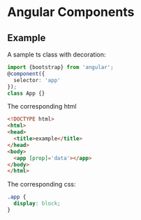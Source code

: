 # Angular Components

## Example

A sample ts class with decoration:

```typescript
import {bootstrap} from 'angular';
@component({
  selector: 'app'
});
class App {}
```

The corresponding html

```html
<!DOCTYPE html>
<html>
<head>
  <title>example</title>
</head>
<body>
  <app [prop]='data'></app>
</body>
</html>
```

The corresponding css:

```css
.app {
  display: block;
}
```
